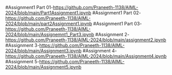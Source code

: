 #Assignment1 Part 01-https://github.com/Praneeth-1138/AIML-2024/blob/main/Part1Assignment1.ipynb
#Assignment1 Part 02-https://github.com/Praneeth-1138/AIML-2024/blob/main/part2Assignment1.ipynb
#Assignment1 Part 03-https://github.com/Praneeth-1138/AIML-2024/blob/main/Assignemnt1_Part3.ipynb
#Assignment 2-https://github.com/Praneeth-1138/AIML-2024/blob/main/assignment2.ipynb
#Assignment 3-https://github.com/Praneeth-1138/AIML-2024/blob/main/Assignment3.ipynb
#Assignment 4-https://github.com/Praneeth-1138/AIML-2024/blob/main/Assignment4.ipynb
#Assignment 5-https://github.com/Praneeth-1138/AIML-2024/blob/main/Assignment5.ipynb
